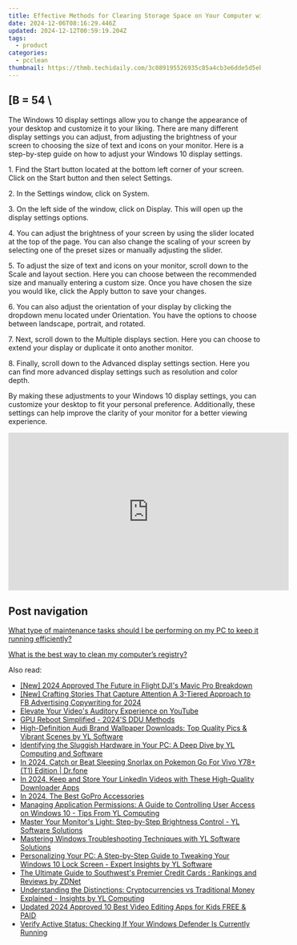 ```yaml
---
title: Effective Methods for Clearing Storage Space on Your Computer with YL's Guide
date: 2024-12-06T08:16:29.446Z
updated: 2024-12-12T00:59:19.204Z
tags:
  - product
categories:
  - pcclean
thumbnail: https://thmb.techidaily.com/3c089195526935c85a4cb3e6dde5d5ebf9d1e09e8343d1ce6aea5ca384c30ca3.jpg
---
```


## \[B = 54 \

The Windows 10 display settings allow you to change the appearance of your desktop and customize it to your liking. There are many different display settings you can adjust, from adjusting the brightness of your screen to choosing the size of text and icons on your monitor. Here is a step-by-step guide on how to adjust your Windows 10 display settings. 

1\. Find the Start button located at the bottom left corner of your screen. Click on the Start button and then select Settings.

2\. In the Settings window, click on System.

3\. On the left side of the window, click on Display. This will open up the display settings options. 

4\. You can adjust the brightness of your screen by using the slider located at the top of the page. You can also change the scaling of your screen by selecting one of the preset sizes or manually adjusting the slider.

5\. To adjust the size of text and icons on your monitor, scroll down to the Scale and layout section. Here you can choose between the recommended size and manually entering a custom size. Once you have chosen the size you would like, click the Apply button to save your changes.

6\. You can also adjust the orientation of your display by clicking the dropdown menu located under Orientation. You have the options to choose between landscape, portrait, and rotated.

7\. Next, scroll down to the Multiple displays section. Here you can choose to extend your display or duplicate it onto another monitor.

8\. Finally, scroll down to the Advanced display settings section. Here you can find more advanced display settings such as resolution and color depth. 

By making these adjustments to your Windows 10 display settings, you can customize your desktop to fit your personal preference. Additionally, these settings can help improve the clarity of your monitor for a better viewing experience.

<!-- affiliate ads begin -->
<iframe width="560" height="315" src="https://www.youtube.com/embed/9Q8Feep0Rc0?si=YkPhRxXGvrRRMJtb" title="YouTube video player" frameborder="0" allow="accelerometer; autoplay; clipboard-write; encrypted-media; gyroscope; picture-in-picture; web-share" referrerpolicy="strict-origin-when-cross-origin" allowfullscreen></iframe>
<!-- affiliate ads end -->

## Post navigation

[What type of maintenance tasks should I be performing on my PC to keep it running efficiently?](https://tools.techidaily.com/pcclean/products/)

[What is the best way to clean my computer’s registry?](https://tools.techidaily.com/pcclean/products/)

<ins class="adsbygoogle"
     style="display:block"
     data-ad-format="autorelaxed"
     data-ad-client="ca-pub-7571918770474297"
     data-ad-slot="1223367746"></ins>

<ins class="adsbygoogle"
     style="display:block"
     data-ad-client="ca-pub-7571918770474297"
     data-ad-slot="8358498916"
     data-ad-format="auto"
     data-full-width-responsive="true"></ins>

<span class="atpl-alsoreadstyle">Also read:</span>
<div><ul>
<li><a href="https://fox-hovers.techidaily.com/new-2024-approved-the-future-in-flight-djis-mavic-pro-breakdown/"><u>[New] 2024 Approved The Future in Flight DJI's Mavic Pro Breakdown</u></a></li>
<li><a href="https://facebook-video-content.techidaily.com/new-crafting-stories-that-capture-attention-a-3-tiered-approach-to-fb-advertising-copywriting-for-2024/"><u>[New] Crafting Stories That Capture Attention A 3-Tiered Approach to FB Advertising Copywriting for 2024</u></a></li>
<li><a href="https://youtube-web.techidaily.com/te-your-videos-auditory-experience-on-youtube/"><u>Elevate Your Video's Auditory Experience on YouTube</u></a></li>
<li><a href="https://driver-install.techidaily.com/gpu-reboot-simplified-2024s-ddu-methods/"><u>GPU Reboot Simplified - 2024'S DDU Methods</u></a></li>
<li><a href="https://discover-able.techidaily.com/high-definition-audi-brand-wallpaper-downloads-top-quality-pics-and-vibrant-scenes-by-yl-software/"><u>High-Definition Audi Brand Wallpaper Downloads: Top Quality Pics & Vibrant Scenes by YL Software</u></a></li>
<li><a href="https://discover-able.techidaily.com/identifying-the-sluggish-hardware-in-your-pc-a-deep-dive-by-yl-computing-and-software/"><u>Identifying the Sluggish Hardware in Your PC: A Deep Dive by YL Computing and Software</u></a></li>
<li><a href="https://change-location.techidaily.com/in-2024-catch-or-beat-sleeping-snorlax-on-pokemon-go-for-vivo-y78plus-t1-edition-drfone-by-drfone-virtual-android/"><u>In 2024, Catch or Beat Sleeping Snorlax on Pokemon Go For Vivo Y78+ (T1) Edition | Dr.fone</u></a></li>
<li><a href="https://article-posts.techidaily.com/in-2024-keep-and-store-your-linkedin-videos-with-these-high-quality-downloader-apps/"><u>In 2024, Keep and Store Your LinkedIn Videos with These High-Quality Downloader Apps</u></a></li>
<li><a href="https://article-files.techidaily.com/in-2024-the-best-gopro-accessories/"><u>In 2024, The Best GoPro Accessories</u></a></li>
<li><a href="https://discover-able.techidaily.com/managing-application-permissions-a-guide-to-controlling-user-access-on-windows-10-tips-from-yl-computing/"><u>Managing Application Permissions: A Guide to Controlling User Access on Windows 10 - Tips From YL Computing</u></a></li>
<li><a href="https://discover-able.techidaily.com/master-your-monitors-light-step-by-step-brightness-control-yl-software-solutions/"><u>Master Your Monitor's Light: Step-by-Step Brightness Control - YL Software Solutions</u></a></li>
<li><a href="https://discover-able.techidaily.com/mastering-windows-troubleshooting-techniques-with-yl-software-solutions/"><u>Mastering Windows Troubleshooting Techniques with YL Software Solutions</u></a></li>
<li><a href="https://discover-able.techidaily.com/personalizing-your-pc-a-step-by-step-guide-to-tweaking-your-windows-10-lock-screen-expert-insights-by-yl-software/"><u>Personalizing Your PC: A Step-by-Step Guide to Tweaking Your Windows 10 Lock Screen - Expert Insights by YL Software</u></a></li>
<li><a href="https://hardware-tips.techidaily.com/the-ultimate-guide-to-southwests-premier-credit-cards-rankings-and-reviews-by-zdnet/"><u>The Ultimate Guide to Southwest's Premier Credit Cards : Rankings and Reviews by ZDNet</u></a></li>
<li><a href="https://discover-able.techidaily.com/understanding-the-distinctions-cryptocurrencies-vs-traditional-money-explained-insights-by-yl-computing/"><u>Understanding the Distinctions: Cryptocurrencies vs Traditional Money Explained - Insights by YL Computing</u></a></li>
<li><a href="https://ai-video-tools.techidaily.com/updated-2024-approved-10-best-video-editing-apps-for-kids-free-and-paid/"><u>Updated 2024 Approved 10 Best Video Editing Apps for Kids FREE & PAID</u></a></li>
<li><a href="https://discover-able.techidaily.com/verify-active-status-checking-if-your-windows-defender-is-currently-running/"><u>Verify Active Status: Checking If Your Windows Defender Is Currently Running</u></a></li>
</ul></div>

